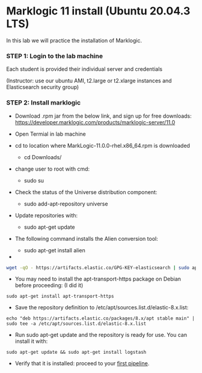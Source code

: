# Marklogic 11 install (Ubuntu 20.04.3 LTS)

In this lab we will practice the installation of Marklogic.


### STEP 1: Login to the lab machine

Each student is provided their individual server and credentials

(Instructor: use our ubuntu AMI, t2.large or t2.xlarge instances and Elasticsearch security group)

### STEP 2: Install marklogic

* Download .rpm jar from the below link, and sign up for free downloads:
https://developer.marklogic.com/products/marklogic-server/11.0

* Open Termial in lab machine
* cd to location where MarkLogic-11.0.0-rhel.x86_64.rpm is downloaded
    - cd Downloads/
* change user to root with cmd:
    - sudo su
* Check the status of the Universe distribution component:
    - sudo add-apt-repository universe
* Update repositories with:
    - sudo apt-get update
* The following command installs the Alien conversion tool:
    - sudo apt-get install alien
* 



```bash
wget -qO - https://artifacts.elastic.co/GPG-KEY-elasticsearch | sudo apt-key add -
```

* You may need to install the apt-transport-https package on Debian before proceeding: (I did it)

```shell
sudo apt-get install apt-transport-https
```

* Save the repository definition to /etc/apt/sources.list.d/elastic-8.x.list:

```shell
echo "deb https://artifacts.elastic.co/packages/8.x/apt stable main" | sudo tee -a /etc/apt/sources.list.d/elastic-8.x.list
```

* Run sudo apt-get update and the repository is ready for use. You can install it with:

```shell
sudo apt-get update && sudo apt-get install logstash
```

* Verify that it is installed: proceed to your [first pipeline](2-first-pipeline.md).

